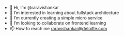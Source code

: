 - 👋 Hi, I’m @raravishankar
- 👀 I’m interested in learning about fullstack architecture
- 🌱 I’m currently creating a simple micro service
- 💞️ I’m looking to collaborate on frontend learning
- 📫 How to reach me raravishankar@deloitte.com

<!---
raravishankar/raravishankar is a ✨ special ✨ repository because its `README.md` (this file) appears on your GitHub profile.
You can click the Preview link to take a look at your changes.
--->

